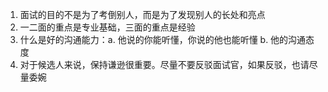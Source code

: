 1. 面试的目的不是为了考倒别人，而是为了发现别人的长处和亮点
2. 一二面的重点是专业基础，三面的重点是经验
3. 什么是好的沟通能力：a. 他说的你能听懂，你说的他也能听懂 b. 他的沟通态度
4. 对于候选人来说，保持谦逊很重要。尽量不要反驳面试官，如果反驳，也请尽量委婉

